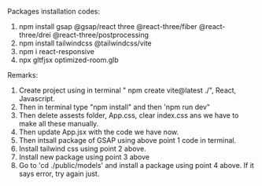 Packages installation codes:
1. npm install gsap @gsap/react three @react-three/fiber @react-three/drei @react-three/postprocessing
2. npm install tailwindcss @tailwindcss/vite
3. npm i react-responsive
4. npx gltfjsx optimized-room.glb



Remarks:
1. Create project using in terminal " npm create vite@latest ./", React, Javascript.
2. Then in terminal type "npm install" and then 'npm run dev"
3. Then delete assests folder, App.css, clear index.css ans we have to make all these manually.
4. Then update App.jsx with the code we have now.
5. Then intsall package of GSAP using above point 1 code in terminal.
6. Install tailwind css using point 2 above.
7. Install new package using point 3 above
8. Go to 'cd ./public/models' and install a package using point 4 above. If it says error, try again just.